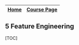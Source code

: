 
|[Home](../README.md)|[Course Page]()|
|---------------------|--------------|

## 5 Feature Engineering

[TOC]
        